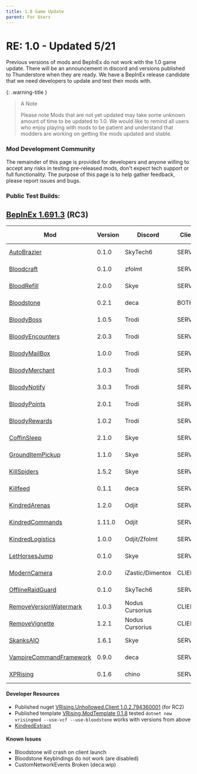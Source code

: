 ```yaml
---
title: 1.0 Game Update
parent: For Users
---
```


# RE: 1.0 - Updated 5/21
Previous versions of mods and BepInEx do not work with the 1.0 game update. There will be an announcement in discord and versions published to Thunderstore when they are ready. We have a BepInEx release candidate that we need developers to update and test their mods with.

{: .warning-title }
> A Note
> 
> Please note Mods that are not yet updated may take some unknown amount of time to be updated to 1.0. We would like to remind all users who enjoy playing with mods to be patient and understand that modders are working on getting the mods updated and stable.
>

### Mod Development Community
The remainder of this page is provided for developers and anyone willing to accept any risks in testing pre-released mods, don't expect tech support or full functionality. The purpose of this page is to help gather feedback, please report issues and bugs.

### Public Test Builds:

## [BepInEx 1.691.3](https://github.com/decaprime/VRising-Modding/releases/tag/1.691.3) (**RC3**)

| Mod | Version | Discord | Client | Last Update | Known Issues |
| --- | --- | --- | --- | --- | --- |
| [AutoBrazier](https://github.com/SkyTech6/AutoBrazier/releases/tag/v0.1.0) | 0.1.0 | SkyTech6 | SERVER | May 18 | |
| [Bloodcraft](https://github.com/mfoltz/Bloodcraft/releases/tag/V0.1.0) | 0.1.0 | zfolmt | SERVER | May 23 | |
| [BloodRefill](https://github.com/skythebro/VMods/releases/tag/BR2.0.0) | 2.0.0 | Skye | SERVER | May 14 | |
| [Bloodstone](https://github.com/decaprime/Bloodstone/releases/tag/v0.2.1) | 0.2.1 | deca | BOTH | May 12 | [⚠️](#known-issues) |
| [BloodyBoss](https://github.com/oscarpedrero/BloodyBoss/releases/tag/v1.0.5) | 1.0.5 | Trodi | SERVER | May 20 | |
| [BloodyEncounters](https://github.com/oscarpedrero/BloodyEncounters/releases/tag/v2.0.3) | 2.0.3 | Trodi | SERVER | May 19 | |
| [BloodyMailBox](https://github.com/oscarpedrero/BloodyMailBox/releases/tag/v1.0.0) | 1.0.0 | Trodi | SERVER | May 19 | |
| [BloodyMerchant](https://github.com/oscarpedrero/BloodyMerchant/releases/tag/v1.0.3) | 1.0.3 | Trodi | SERVER | May 19 | |
| [BloodyNotify](https://github.com/oscarpedrero/BloodyNotify/releases/tag/v3.0.3) | 3.0.3 | Trodi | SERVER | May 20 | |
| [BloodyPoints](https://github.com/oscarpedrero/BloodyPoints/releases/tag/v2.0.1) | 2.0.1 | Trodi | SERVER | May 20 | |
| [BloodyRewards](https://github.com/oscarpedrero/BloodyRewards/releases/tag/v1.0.2) | 1.0.2 | Trodi | SERVER | May 18 | |
| [CoffinSleep](https://github.com/skythebro/CoffinSleep/releases/tag/2.1.0) | 2.1.0 | Skye | SERVER | May 19 | |
| [GroundItemPickup](https://github.com/skythebro/GroundItemPickup/releases/tag/1.1.0) | 1.1.0 | Skye | SERVER | May 15 | |
| [KillSpiders](https://github.com/skythebro/VRisingKillSpiders/releases/tag/1.5.2) | 1.5.2 | Skye | SERVER | May 12 | |
| [Killfeed](https://github.com/decaprime/Killfeed/releases/tag/v0.1.1) | 0.1.1 | deca | SERVER | May 11 | |
| [KindredArenas](https://github.com/Odjit/KindredArenas/releases/tag/v1.2.0) | 1.2.0 | Odjit | SERVER  | May 23 | |
| [KindredCommands](https://github.com/Odjit/KindredCommands/releases/tag/v1.11.0) | 1.11.0 | Odjit | SERVER  | May 23 | |
| [KindredLogistics](https://github.com/Odjit/KindredLogistics/releases/tag/V1.0.0) | 1.0.0 | Odjit/Zfolmt | SERVER  | May 19 | |
| [LetHorsesJump](https://github.com/skythebro/LetHorsesJump/releases/tag/0.1.0) | 0.1.0 | Skye | SERVER | May 16 | |
| [ModernCamera](https://github.com/v-rising/ModernCamera/releases/tag/v2.0.0) | 2.0.0 | iZastic/Dimentox | CLIENT | May 23 | |
| [OfflineRaidGuard](https://github.com/SkyTech6/OfflineRaidGuard/releases/tag/0.1.0) | 0.1.0 | SkyTech6 | SERVER | May 22 | |
| [RemoveVersionWatermark](https://github.com/NodusCursorius/VRising-RemoveVersionWatermark/releases/tag/1.0.3) | 1.0.3 | Nodus Cursorius | CLIENT | May 17 | |
| [RemoveVignette](https://github.com/NodusCursorius/vrising-removevignette/releases/tag/1.2.1) | 1.2.1 | Nodus Cursorius | CLIENT | May 17 | |
| [SkanksAIO](https://github.com/skythebro/SkanksAIO/releases/tag/1.6.1) | 1.6.1 | Skye | SERVER | May 23 | |
| [VampireCommandFramework](https://github.com/decaprime/VampireCommandFramework/releases/tag/v0.9.0) | 0.9.0 | deca | SERVER | May 18 | |
| [XPRising](https://github.com/aontas/XPRising/releases/tag/v0.1.6) | 0.1.6 | chino | SERVER | May 21 | |


#### Developer Resources
- Published nuget [VRising.Unhollowed.Client 1.0.2.794360001](https://www.nuget.org/packages/VRising.Unhollowed.Client/1.0.2.794360001) (for RC2)
- Published template [VRising.ModTemplate 0.1.8](<https://www.nuget.org/packages/VRising.ModTemplate/0.1.8>) tested `dotnet new vrisingmod --use-vcf --use-bloodstone` works with versions from above
- [KindredExtract](https://github.com/Odjit/KindredExtract/releases/tag/KindredExtract) 

#### Known Issues
- Bloodstone will crash on client launch
- Bloodstone Keybindings do not work (are disabled)
- CustomNetworkEvents Broken (deca:wip)
